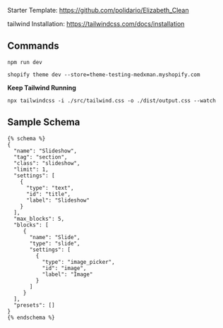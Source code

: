 Starter Template:
https://github.com/polidario/Elizabeth_Clean

tailwind Installation:
https://tailwindcss.com/docs/installation

## Commands

```
npm run dev
```

```
shopify theme dev --store=theme-testing-medxman.myshopify.com
```

**Keep Tailwind Running**

```
npx tailwindcss -i ./src/tailwind.css -o ./dist/output.css --watch
```

## Sample Schema

```
{% schema %}
{
  "name": "Slideshow",
  "tag": "section",
  "class": "slideshow",
  "limit": 1,
  "settings": [
    {
      "type": "text",
      "id": "title",
      "label": "Slideshow"
    }
  ],
  "max_blocks": 5,
  "blocks": [
     {
       "name": "Slide",
       "type": "slide",
       "settings": [
         {
           "type": "image_picker",
           "id": "image",
           "label": "Image"
         }
       ]
     }
  ],
  "presets": []
}
{% endschema %}
```
